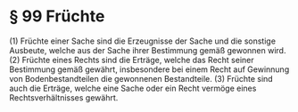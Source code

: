 # § 99 Früchte
(1) Früchte einer Sache sind die Erzeugnisse der Sache und die sonstige Ausbeute, welche aus der Sache ihrer Bestimmung gemäß gewonnen wird.
(2) Früchte eines Rechts sind die Erträge, welche das Recht seiner Bestimmung gemäß gewährt, insbesondere bei einem Recht auf Gewinnung von Bodenbestandteilen die gewonnenen Bestandteile.
(3) Früchte sind auch die Erträge, welche eine Sache oder ein Recht vermöge eines Rechtsverhältnisses gewährt.